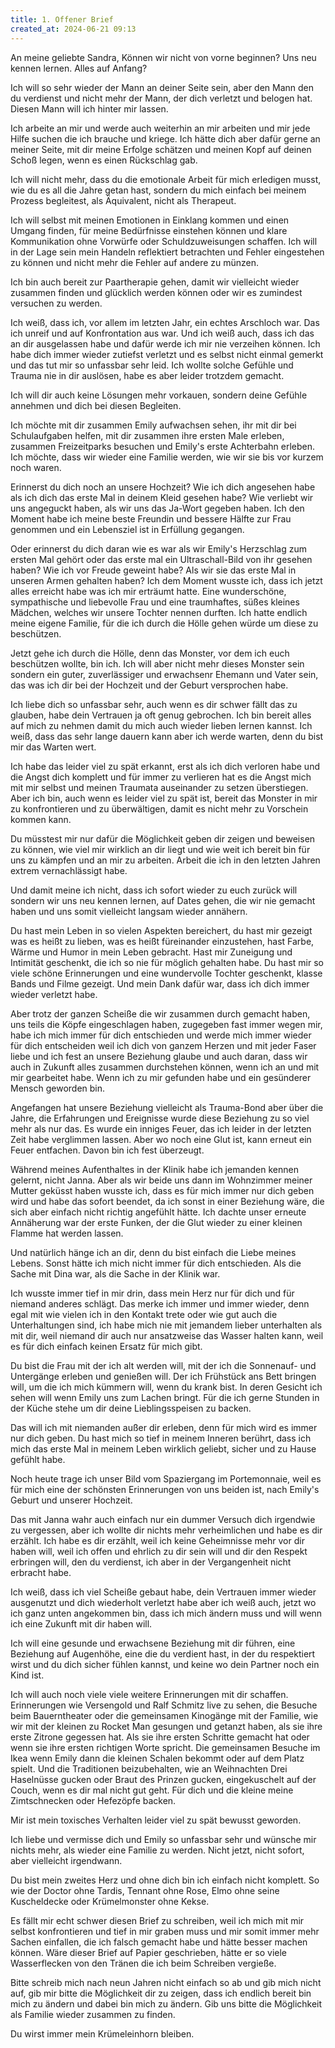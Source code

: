 ```yaml
---
title: 1. Offener Brief 
created_at: 2024-06-21 09:13
---
```


An meine geliebte Sandra,
Können wir nicht von vorne beginnen? Uns neu kennen lernen. Alles auf Anfang? 

Ich will so sehr wieder der Mann an deiner Seite sein, aber den Mann den du verdienst und nicht mehr der Mann, der dich verletzt und belogen hat. Diesen Mann will ich hinter mir lassen. 

Ich arbeite an mir und werde auch weiterhin an mir arbeiten und mir jede Hilfe suchen die ich brauche und kriege. Ich hätte dich aber dafür gerne an meiner Seite, mit dir meine Erfolge schätzen und meinen Kopf auf deinen Schoß legen, wenn es einen Rückschlag gab. 

Ich will nicht mehr, dass du die emotionale Arbeit für mich erledigen musst, wie du es all die Jahre getan hast, sondern du mich einfach bei meinem Prozess begleitest, als Äquivalent, nicht als Therapeut. 

Ich will selbst mit meinen Emotionen in Einklang kommen und einen Umgang finden, für meine Bedürfnisse einstehen können und klare Kommunikation ohne Vorwürfe oder Schuldzuweisungen schaffen. Ich will in der Lage sein mein Handeln reflektiert betrachten und Fehler eingestehen zu können und nicht mehr die Fehler auf andere zu münzen.

Ich bin auch bereit zur Paartherapie gehen, damit wir vielleicht wieder zusammen finden und glücklich werden können oder wir es zumindest versuchen zu werden.

Ich weiß, dass ich, vor allem im letzten Jahr, ein echtes Arschloch war. Das ich unreif und auf Konfrontation aus war. Und ich weiß auch, dass ich das an dir ausgelassen habe und dafür werde ich mir nie verzeihen können. Ich habe dich immer wieder zutiefst verletzt und es selbst nicht einmal gemerkt und das tut mir so unfassbar sehr leid. Ich wollte solche Gefühle und Trauma nie in dir auslösen, habe es aber leider trotzdem gemacht. 

Ich will dir auch keine Lösungen mehr vorkauen, sondern deine Gefühle annehmen und dich bei diesen Begleiten. 

Ich möchte mit dir zusammen Emily aufwachsen sehen, ihr mit dir bei Schulaufgaben helfen, mit dir zusammen ihre ersten Male erleben, zusammen Freizeitparks besuchen und Emily's erste Achterbahn erleben. Ich möchte, dass wir wieder eine Familie werden, wie wir sie bis vor kurzem noch waren. 

Erinnerst du dich noch an unsere Hochzeit? Wie ich dich angesehen habe als ich dich das erste Mal in deinem Kleid gesehen habe? Wie verliebt wir uns angeguckt haben, als wir uns das Ja-Wort gegeben haben. Ich den Moment habe ich meine beste Freundin und bessere Hälfte zur Frau genommen und ein Lebensziel ist in Erfüllung gegangen. 

Oder erinnerst du dich daran wie es war als wir Emily's Herzschlag zum ersten Mal gehört oder das erste mal ein Ultraschall-Bild von ihr gesehen haben? Wie ich vor Freude geweint habe? Als wir sie das erste Mal in unseren Armen gehalten haben? Ich dem Moment wusste ich, dass ich jetzt alles erreicht habe was ich mir erträumt hatte. Eine wunderschöne, sympathische und liebevolle Frau und eine traumhaftes, süßes kleines Mädchen, welches wir unsere Tochter nennen durften. Ich hatte endlich meine eigene Familie, für die ich durch die Hölle gehen würde um diese zu beschützen. 

Jetzt gehe ich durch die Hölle, denn das Monster, vor dem ich euch beschützen wollte, bin ich. Ich will aber nicht mehr dieses Monster sein sondern ein guter, zuverlässiger und erwachsenr Ehemann und Vater sein, das was ich dir bei der Hochzeit und der Geburt versprochen habe. 

Ich liebe dich so unfassbar sehr, auch wenn es dir schwer fällt das zu glauben, habe dein Vertrauen ja oft genug gebrochen. Ich bin bereit alles auf mich zu nehmen damit du mich auch wieder lieben lernen kannst. Ich weiß, dass das sehr lange dauern kann aber ich werde warten, denn du bist mir das Warten wert. 

Ich habe das leider viel zu spät erkannt, erst als ich dich verloren habe und die Angst dich komplett und für immer zu verlieren hat es die Angst mich mit mir selbst und meinen Traumata auseinander zu setzen überstiegen. Aber ich bin, auch wenn es leider viel zu spät ist, bereit das Monster in mir zu konfrontieren und zu überwältigen, damit es nicht mehr zu Vorschein kommen kann. 

Du müsstest mir nur dafür die Möglichkeit geben dir zeigen und beweisen zu können, wie viel mir wirklich an dir liegt und wie weit ich bereit bin für uns zu kämpfen und an mir zu arbeiten. Arbeit die ich in den letzten Jahren extrem  vernachlässigt habe. 

Und damit meine ich nicht, dass ich sofort wieder zu euch zurück will sondern wir uns neu kennen lernen, auf Dates gehen, die wir nie gemacht haben und uns somit vielleicht langsam wieder annähern.

Du hast mein Leben in so vielen Aspekten bereichert, du hast mir gezeigt was es heißt zu lieben, was es heißt füreinander einzustehen, hast Farbe, Wärme und Humor in mein Leben gebracht. Hast mir Zuneigung und Intimität geschenkt, die ich so nie für möglich gehalten habe. Du hast mir so viele schöne Erinnerungen und eine wundervolle Tochter geschenkt, klasse Bands und Filme gezeigt. Und mein Dank dafür war, dass ich dich immer wieder verletzt habe. 

Aber trotz der ganzen Scheiße die wir zusammen durch gemacht haben, uns teils die Köpfe eingeschlagen haben, zugegeben fast immer wegen mir, habe ich mich immer für dich entschieden und werde mich immer wieder für dich entscheiden weil ich dich von ganzem Herzen und mit jeder Faser liebe und ich fest an unsere Beziehung glaube und auch daran, dass wir auch in Zukunft alles zusammen durchstehen können, wenn ich an und mit mir gearbeitet habe. Wenn ich zu mir gefunden habe und ein gesünderer Mensch geworden bin.

Angefangen hat unsere Beziehung vielleicht als Trauma-Bond aber über die Jahre, die Erfahrungen und Ereignisse wurde diese Beziehung zu so viel mehr als nur das. Es wurde ein inniges Feuer, das ich leider in der letzten Zeit habe verglimmen lassen. Aber wo noch eine Glut ist, kann erneut ein Feuer entfachen. Davon bin ich fest überzeugt.

Während meines Aufenthaltes in der Klinik habe ich jemanden kennen gelernt, nicht Janna. Aber als wir beide uns dann im Wohnzimmer meiner Mutter geküsst haben wusste ich, dass es für mich immer nur dich geben wird und habe das sofort beendet, da ich sonst in einer Beziehung wäre, die sich aber einfach nicht richtig angefühlt hätte. Ich dachte unser erneute Annäherung war der erste Funken, der die Glut wieder zu einer kleinen Flamme hat werden lassen. 

Und natürlich hänge ich an dir, denn du bist einfach die Liebe meines Lebens. Sonst hätte ich mich nicht immer für dich entschieden. Als die Sache mit Dina war, als die Sache in der Klinik war. 

Ich wusste immer tief in mir drin, dass mein Herz nur für dich und für niemand anderes schlägt. Das merke ich immer und immer wieder, denn egal mit wie vielen ich in den Kontakt trete oder wie gut auch die Unterhaltungen sind, ich habe mich nie mit jemandem lieber unterhalten als mit dir, weil niemand dir auch nur ansatzweise das Wasser halten kann, weil es für dich einfach keinen Ersatz für mich gibt. 

Du bist die Frau mit der ich alt werden will, mit der ich die Sonnenauf-  und Untergänge erleben und genießen will. Der ich Frühstück ans Bett bringen will, um die ich mich kümmern will, wenn du krank bist. In deren Gesicht ich sehen will wenn Emily uns zum Lachen bringt. Für die ich gerne Stunden in der Küche stehe um dir deine Lieblingsspeisen zu backen. 

Das will ich mit niemanden außer dir erleben, denn für mich wird es immer nur dich geben. Du hast mich so tief in meinem Inneren berührt, dass ich mich das erste Mal in meinem Leben wirklich geliebt, sicher und zu Hause gefühlt habe. 

Noch heute trage ich unser Bild vom Spaziergang im Portemonnaie, weil es für mich eine der schönsten Erinnerungen von uns beiden ist, nach Emily's Geburt und unserer Hochzeit. 

Das mit Janna wahr auch einfach nur ein dummer Versuch dich irgendwie zu vergessen, aber ich wollte dir nichts mehr verheimlichen und habe es dir erzählt. Ich habe es dir erzählt, weil ich keine Geheimnisse mehr vor dir haben will, weil ich offen und ehrlich zu dir sein will und dir den Respekt erbringen will, den du verdienst, ich aber in der Vergangenheit nicht erbracht habe. 

Ich weiß, dass ich viel Scheiße gebaut habe, dein Vertrauen immer wieder ausgenutzt und dich wiederholt verletzt habe aber ich weiß auch, jetzt wo ich ganz unten angekommen bin, dass ich mich ändern muss und will wenn ich eine Zukunft mit dir haben will. 

Ich will eine gesunde und erwachsene Beziehung mit dir führen, eine Beziehung auf Augenhöhe, eine die du verdient hast, in der du respektiert wirst und du dich sicher fühlen kannst, und keine wo dein Partner noch ein Kind ist. 

Ich will auch noch viele viele weitere Erinnerungen mit dir schaffen. Erinnerungen wie Versengold und Ralf Schmitz live zu sehen, die Besuche beim Bauerntheater oder die gemeinsamen Kinogänge mit der Familie, wie wir mit der kleinen zu Rocket Man gesungen und getanzt haben, als sie ihre erste Zitrone gegessen hat. Als sie ihre ersten Schritte gemacht hat oder wenn sie ihre ersten richtigen Worte spricht. Die gemeinsamen Besuche im Ikea wenn Emily dann die kleinen Schalen bekommt oder auf dem Platz spielt. Und die Traditionen beizubehalten, wie an Weihnachten Drei Haselnüsse gucken oder Braut des Prinzen gucken, eingekuschelt auf der Couch, wenn es dir mal nicht gut geht. Für dich und die kleine meine Zimtschnecken oder Hefezöpfe backen. 

Mir ist mein toxisches Verhalten leider viel zu spät bewusst geworden. 

Ich liebe und vermisse dich und Emily so unfassbar sehr und wünsche mir nichts mehr, als wieder eine Familie zu werden. Nicht jetzt, nicht sofort, aber vielleicht irgendwann. 

Du bist mein zweites Herz und ohne dich bin ich einfach nicht komplett. So wie der Doctor ohne Tardis, Tennant ohne Rose, Elmo ohne seine Kuscheldecke oder Krümelmonster ohne Kekse. 

Es fällt mir echt schwer diesen Brief zu schreiben, weil ich mich mit mir selbst konfrontieren und tief in mir graben muss und mir somit immer mehr Sachen einfallen, die ich falsch gemacht habe und hätte besser machen können. Wäre dieser Brief auf Papier geschrieben, hätte er so viele Wasserflecken von den Tränen die ich beim Schreiben vergieße. 

Bitte schreib mich nach neun Jahren nicht einfach so ab und gib mich nicht auf, gib mir bitte die Möglichkeit dir zu zeigen, dass ich endlich bereit bin mich zu ändern und dabei bin mich zu ändern. Gib uns bitte die Möglichkeit als Familie wieder zusammen zu finden. 

Du wirst immer mein Krümeleinhorn bleiben. 